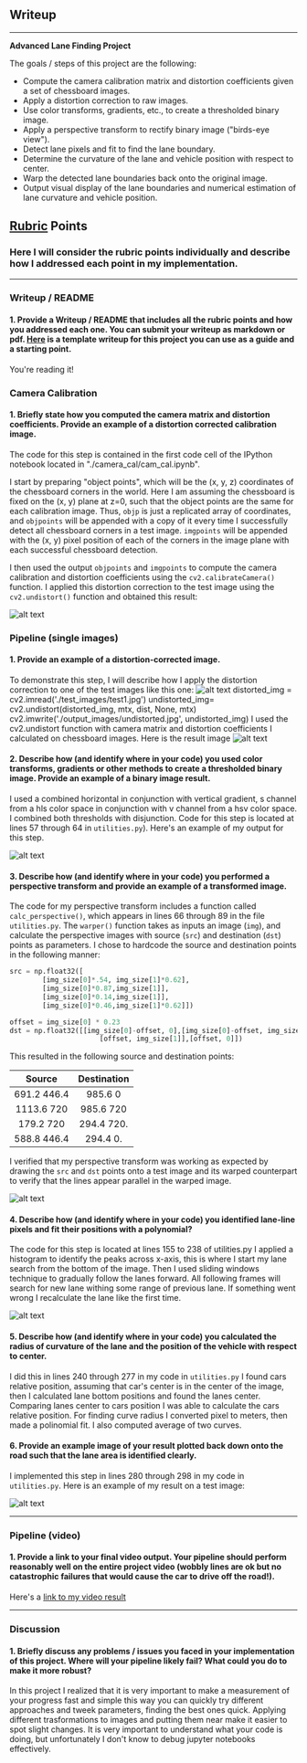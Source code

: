 
## Writeup 

---


**Advanced Lane Finding Project**

The goals / steps of this project are the following:

* Compute the camera calibration matrix and distortion coefficients given a set of chessboard images.
* Apply a distortion correction to raw images.
* Use color transforms, gradients, etc., to create a thresholded binary image.
* Apply a perspective transform to rectify binary image ("birds-eye view").
* Detect lane pixels and fit to find the lane boundary.
* Determine the curvature of the lane and vehicle position with respect to center.
* Warp the detected lane boundaries back onto the original image.
* Output visual display of the lane boundaries and numerical estimation of lane curvature and vehicle position.


## [Rubric](https://review.udacity.com/#!/rubrics/571/view) Points

### Here I will consider the rubric points individually and describe how I addressed each point in my implementation.  

---

### Writeup / README

#### 1. Provide a Writeup / README that includes all the rubric points and how you addressed each one.  You can submit your writeup as markdown or pdf.  [Here](https://github.com/udacity/CarND-Advanced-Lane-Lines/blob/master/writeup_template.md) is a template writeup for this project you can use as a guide and a starting point.  

You're reading it!

### Camera Calibration

#### 1. Briefly state how you computed the camera matrix and distortion coefficients. Provide an example of a distortion corrected calibration image.

The code for this step is contained in the first code cell of the IPython notebook located in "./camera_cal/cam_cal.ipynb". 

I start by preparing "object points", which will be the (x, y, z) coordinates of the chessboard corners in the world. Here I am assuming the chessboard is fixed on the (x, y) plane at z=0, such that the object points are the same for each calibration image.  Thus, `objp` is just a replicated array of coordinates, and `objpoints` will be appended with a copy of it every time I successfully detect all chessboard corners in a test image.  `imgpoints` will be appended with the (x, y) pixel position of each of the corners in the image plane with each successful chessboard detection.  

I then used the output `objpoints` and `imgpoints` to compute the camera calibration and distortion coefficients using the `cv2.calibrateCamera()` function.  I applied this distortion correction to the test image using the `cv2.undistort()` function and obtained this result: 

![alt text](./output_images/undistort_output.png )


### Pipeline (single images)

#### 1. Provide an example of a distortion-corrected image.

To demonstrate this step, I will describe how I apply the distortion correction to one of the test images like this one:
![alt text](./test_images/test1.jpg)
distorted_img = cv2.imread('./test_images/test1.jpg')
undistorted_img= cv2.undistort(distorted_img, mtx, dist, None, mtx)
cv2.imwrite('./output_images/undistorted.jpg', undistorted_img)
I used the cv2.undistort function with camera matrix and distortion coefficients I calculated on chessboard images.
Here is the result image ![alt text](./output_images/undistorted.jpg)

#### 2. Describe how (and identify where in your code) you used color transforms, gradients or other methods to create a thresholded binary image.  Provide an example of a binary image result.

I used a combined horizontal in conjunction with vertical gradient, s channel from a hls color space in conjunction with v channel from a hsv color space. I combined both thresholds with disjunction. Code for this step is located at lines 57 through 64 in `utilities.py`).  Here's an example of my output for this step.  

![alt text](./output_images/preprocessed.jpg)


#### 3. Describe how (and identify where in your code) you performed a perspective transform and provide an example of a transformed image.

The code for my perspective transform includes a function called `calc_perspective()`, which appears in lines 66 through 89 in the file `utilities.py`. The `warper()` function takes as inputs an image (`img`), and calculate the perspective images with  source (`src`) and destination (`dst`) points as parameters.  I chose to hardcode the source and destination points in the following manner:

```python
src = np.float32([
        [img_size[0]*.54, img_size[1]*0.62],
        [img_size[0]*0.87,img_size[1]],
        [img_size[0]*0.14,img_size[1]],
        [img_size[0]*0.46,img_size[1]*0.62]])

offset = img_size[0] * 0.23
dst = np.float32([[img_size[0]-offset, 0],[img_size[0]-offset, img_size[1]],
                      [offset, img_size[1]],[offset, 0]])
```

This resulted in the following source and destination points:


| Source        | Destination   | 
|:-------------:|:-------------:| 
| 691.2  446.4  | 985.6   0     | 
| 1113.6 720    | 985.6 720     |
| 179.2  720    | 294.4 720.    |
| 588.8  446.4  | 294.4   0.    |

I verified that my perspective transform was working as expected by drawing the `src` and `dst` points onto a test image and its warped counterpart to verify that the lines appear parallel in the warped image.

![alt text](./output_images/perspective_transform.jpg)


#### 4. Describe how (and identify where in your code) you identified lane-line pixels and fit their positions with a polynomial?
The code for this step is located at lines 155 to 238 of utilities.py 
I applied a histogram to identify the peaks across x-axis, this is where I start my lane search from the bottom of the image. Then I used sliding windows technique to gradually follow the lanes forward.
All following frames will search for new lane withing some range of previous lane. If something went wrong I recalculate the lane like the first time.


![alt text](./output_images/fit_lines.png)

#### 5. Describe how (and identify where in your code) you calculated the radius of curvature of the lane and the position of the vehicle with respect to center.

I did this in lines 240 through 277 in my code in `utilities.py`
I found cars relative position, assuming that car's center is in the center of the image, then I calculated lane bottom positions and found the lanes center. Comparing lanes center to cars position I was able to calculate the cars relative position.
For finding curve radius I converted pixel to meters, then made a polinomial fit. I also computed average of two curves.


#### 6. Provide an example image of your result plotted back down onto the road such that the lane area is identified clearly.

I implemented this step in lines 280 through 298 in my code in `utilities.py`.  Here is an example of my result on a test image:

![alt text](./output_images/example_output.jpg)


---

### Pipeline (video)

#### 1. Provide a link to your final video output.  Your pipeline should perform reasonably well on the entire project video (wobbly lines are ok but no catastrophic failures that would cause the car to drive off the road!).

Here's a [link to my video result](./output1_tracked.mp4)


---

### Discussion

#### 1. Briefly discuss any problems / issues you faced in your implementation of this project.  Where will your pipeline likely fail?  What could you do to make it more robust?

In this project I realized that it is very important to make a measurement of your progress fast and simple this way you can  quickly try different approaches and tweek parameters, finding the best ones quick. Applying different trasformations to images and putting them near make it easier to spot slight changes. It is very important to understand what your code is doing, but unfortunately I don't know to debug jupyter notebooks effectively.

